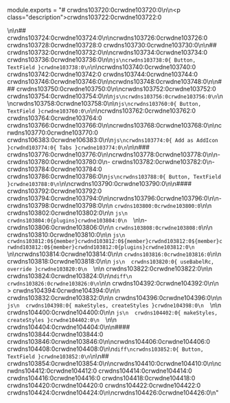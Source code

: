module.exports = "# crwdns103720:0crwdne103720:0\n\n<p class=\"description\">crwdns103722:0crwdne103722:0</p>\n\n## crwdns103724:0crwdne103724:0\n\ncrwdns103726:0crwdne103726:0 crwdns103728:0crwdne103728:0 crwdns103730:0crwdne103730:0\n\n## crwdns103732:0crwdne103732:0\n\ncrwdns103734:0crwdne103734:0 crwdns103736:0crwdne103736:0\n\n```js\ncrwdns103738:0{ Button, TextField }crwdne103738:0\n```\n\ncrwdns103740:0crwdne103740:0 crwdns103742:0crwdne103742:0 crwdns103744:0crwdne103744:0 crwdns103746:0crwdne103746:0\n\ncrwdns103748:0crwdne103748:0\n\n### crwdns103750:0crwdne103750:0\n\ncrwdns103752:0crwdne103752:0 crwdns103754:0crwdne103754:0\n\n```js\ncrwdns103756:0crwdne103756:0\n```\n\ncrwdns103758:0crwdne103758:0\n\n```js\ncrwdns103760:0{ Button, TextField }crwdne103760:0\n```\n\ncrwdns103762:0crwdne103762:0 crwdns103764:0crwdne103764:0 crwdns103766:0crwdne103766:0\n\ncrwdns103768:0crwdne103768:0\n\ncrwdns103770:0crwdne103770:0 crwdns106383:0crwdne106383:0\n\n```js\ncrwdns103774:0{ Add as AddIcon }crwdnd103774:0{ Tabs }crwdne103774:0\n```\n\n### crwdns103776:0crwdne103776:0\n\ncrwdns103778:0crwdne103778:0\n\n- crwdns103780:0crwdne103780:0\n- crwdns103782:0crwdne103782:0\n- crwdns103784:0crwdne103784:0 crwdns103786:0crwdne103786:0\n```js\ncrwdns103788:0{ Button, TextField }crwdne103788:0\n```\n\ncrwdns103790:0crwdne103790:0\n\n#### crwdns103792:0crwdne103792:0 crwdns103794:0crwdne103794:0\n\ncrwdns103796:0crwdne103796:0\n\n- crwdns103798:0crwdne103798:0\n\n  `crwdns103800:0crwdne103800:0`\n\n  crwdns103802:0crwdne103802:0\n\n  ```js\n  crwdns103804:0{plugins}crwdne103804:0\n  ```\n\n- crwdns103806:0crwdne103806:0\n\n  `crwdns103808:0crwdne103808:0`\n\n  crwdns103810:0crwdne103810:0\n\n  ```js\n  crwdns103812:0${member}crwdnd103812:0${member}crwdnd103812:0${member}crwdnd103812:0${member}crwdnd103812:0{plugins}crwdne103812:0\n  ```\n\ncrwdns103814:0crwdne103814:0\n\n  `crwdns103816:0crwdne103816:0`\n\n  crwdns103818:0crwdne103818:0\n\n  ```js\n  crwdns103820:0{ useBabelRc, override }crwdne103820:0\n  ```\n\n  crwdns103822:0crwdne103822:0\n\n  crwdns103824:0crwdne103824:0\n\n```diff\n  crwdns103826:0crwdne103826:0\n```\n\n  crwdns104392:0crwdne104392:0\n\n  > crwdns104394:0crwdne104394:0\n\n  crwdns103832:0crwdne103832:0\n\n  crwdns104396:0crwdne104396:0\n\n  ```js\n  crwdns104398:0{ makeStyles, createStyles }crwdne104398:0\n  ```\n\n  crwdns104400:0crwdne104400:0\n\n  ```js\n  crwdns104402:0{ makeStyles, createStyles }crwdne104402:0\n  ```\n\n  crwdns104404:0crwdne104404:0\n\n#### crwdns103844:0crwdne103844:0 crwdns103846:0crwdne103846:0\n\ncrwdns104406:0crwdne104406:0 crwdns104408:0crwdne104408:0\n\n```diff\ncrwdns103852:0{ Button, TextField }crwdne103852:0\n```\n\n## crwdns103854:0crwdne103854:0\n\ncrwdns104410:0crwdne104410:0\n\ncrwdns104412:0crwdne104412:0 crwdns104414:0crwdne104414:0 crwdns104416:0crwdne104416:0 crwdns104418:0crwdne104418:0 crwdns104420:0crwdne104420:0 crwdns104422:0crwdne104422:0 crwdns104424:0crwdne104424:0\n\ncrwdns104426:0crwdne104426:0\n"